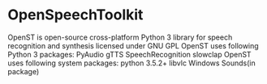 # OpenSpeechToolkit
OpenST is open-source cross-platform Python 3 library for speech recognition and synthesis licensed under GNU GPL
OpenST uses following Python 3 packages: 
    PyAudio
    gTTS
    SpeechRecognition
    slowclap
OpenST uses following system packages: 
    python 3.5.2+
    libvlc
    Windows Sounds(in package)

